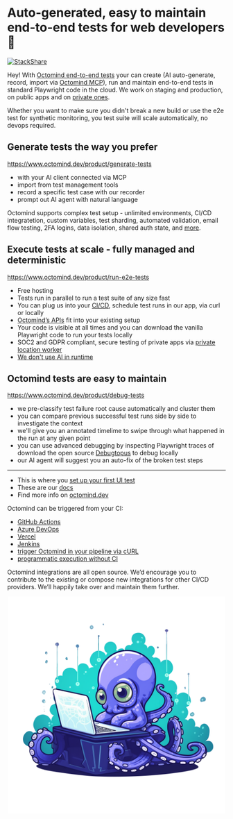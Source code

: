 # Auto-generated, easy to maintain end-to-end tests for web developers 🐙 

[![StackShare](http://img.shields.io/badge/tech-stack-0690fa.svg?style=flat)](https://stackshare.io/octomind-gmbh/automagically)

Hey! With [Octomind end-to-end tests](https://www.octomind.dev/) your can create (AI auto-generate, record, import via [Octomind MCP](https://github.com/OctoMind-dev/octomind-mcp)), run and maintain end-to-end tests in standard Playwright code in the cloud. We work on staging and production, on public apps and on [private ones](https://github.com/OctoMind-dev/private-location-worker). 

Whether you want to make sure you didn't break a new build or use the e2e test for synthetic monitoring, you test suite will scale automatically, no devops required. 

## Generate tests the way you prefer
https://www.octomind.dev/product/generate-tests

- with your AI client connected via MCP
- import from test management tools
- record a specific test case with our recorder
- prompt out AI agent with natural language

Octomind supports complex test setup - unlimited environments, CI/CD integratetion, custom variables, test sharding, automated validation, email flow testing, 2FA logins, data isolation, shared auth state, and [more](https://octomind.dev/docs).

## Execute tests at scale - fully managed and deterministic 
https://www.octomind.dev/product/run-e2e-tests

- Free hosting
- Tests run in parallel to run a test suite of any size fast
- You can plug us into your [CI/CD](http://localhost:3000/integrations/integrations-overview), schedule test runs in our app, via curl or locally
- [Octomind’s APIs](https://octomind.dev/docs/api-reference/test-targets/retrieve-all-test-targets) fit into your existing setup
- Your code is visible at all times and you can download the vanilla Playwright code to run your tests locally
- SOC2 and GDPR compliant, secure testing of private apps via [private location worker](https://octomind.dev/docs/proxy/private-location)
- [We don't use AI in runtime](https://www.octomind.dev/blog/ai-doesnt-belong-in-test-runtime)

## Octomind tests are easy to maintain
https://www.octomind.dev/product/debug-tests 

- we pre-classify test failure root cause automatically and cluster them
- you can compare previous successful test runs side by side to investigate the context
- we'll give you an annotated timelime to swipe through what happened in the run at any given point
- you can use advanced debugging by inspecting Playwright traces of download the open source [Debugtopus](https://github.com/OctoMind-dev/debugtopus) to debug locally
- our AI agent will suggest you an auto-fix of the broken test steps

***

* This is where you [set up your first UI test](https://app.octomind.dev/setup/url?utm_source=github&utm_medium=txt-lnk) 
* These are our [docs](https://octomind.dev/docs)
* Find more info on [octomind.dev](https://www.octomind.dev/)

Octomind can be triggered from your CI:  
* [GitHub Actions](https://github.com/OctoMind-dev/automagically-action-execute)
* [Azure DevOps](https://github.com/OctoMind-dev/automagically-azure-devops-task-execute)
* [Vercel](https://github.com/OctoMind-dev/vercel-actions-example)
* [Jenkins](https://github.com/OctoMind-dev/jenkins-integration)
* [trigger Octomind in your pipeline via cURL](https://octomind.dev/docs/integrations/quickstart-Other)
* [programmatic execution without CI](https://octomind.dev/docs/execution-without-ci) 

Octomind integrations are all open source. We’d encourage you to contribute to the existing or compose new integrations for other CI/CD providers. We’ll happily take over and maintain them further.

<p align="center">
  <img width="500px" src="https://github.com/OctoMind-dev/.github/blob/main/profile/baby-octopus.png" />
</p>
